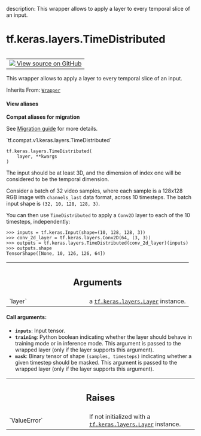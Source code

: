 description: This wrapper allows to apply a layer to every temporal slice of an input.

<div itemscope itemtype="http://developers.google.com/ReferenceObject">
<meta itemprop="name" content="tf.keras.layers.TimeDistributed" />
<meta itemprop="path" content="Stable" />
<meta itemprop="property" content="__init__"/>
<meta itemprop="property" content="__new__"/>
</div>

# tf.keras.layers.TimeDistributed

<!-- Insert buttons and diff -->

<table class="tfo-notebook-buttons tfo-api nocontent" align="left">
<td>
  <a target="_blank" href="https://github.com/tensorflow/tensorflow/blob/r2.2/tensorflow/python/keras/layers/wrappers.py#L90-L327">
    <img src="https://www.tensorflow.org/images/GitHub-Mark-32px.png" />
    View source on GitHub
  </a>
</td>
</table>



This wrapper allows to apply a layer to every temporal slice of an input.

Inherits From: [`Wrapper`](../../../tf/keras/layers/Wrapper.md)

<section class="expandable">
  <h4 class="showalways">View aliases</h4>
  <p>
<b>Compat aliases for migration</b>
<p>See
<a href="https://www.tensorflow.org/guide/migrate">Migration guide</a> for
more details.</p>
<p>`tf.compat.v1.keras.layers.TimeDistributed`</p>
</p>
</section>

<pre class="devsite-click-to-copy prettyprint lang-py tfo-signature-link">
<code>tf.keras.layers.TimeDistributed(
    layer, **kwargs
)
</code></pre>



<!-- Placeholder for "Used in" -->

The input should be at least 3D, and the dimension of index one
will be considered to be the temporal dimension.

Consider a batch of 32 video samples, where each sample is a 128x128 RGB image
with `channels_last` data format, across 10 timesteps.
The batch input shape is `(32, 10, 128, 128, 3)`.

You can then use `TimeDistributed` to apply a `Conv2D` layer to each of the
10 timesteps, independently:

```
>>> inputs = tf.keras.Input(shape=(10, 128, 128, 3))
>>> conv_2d_layer = tf.keras.layers.Conv2D(64, (3, 3))
>>> outputs = tf.keras.layers.TimeDistributed(conv_2d_layer)(inputs)
>>> outputs.shape
TensorShape([None, 10, 126, 126, 64])
```

<!-- Tabular view -->
 <table class="responsive fixed orange">
<colgroup><col width="214px"><col></colgroup>
<tr><th colspan="2"><h2 class="add-link">Arguments</h2></th></tr>

<tr>
<td>
`layer`
</td>
<td>
a <a href="../../../tf/keras/layers/Layer.md"><code>tf.keras.layers.Layer</code></a> instance.
</td>
</tr>
</table>



#### Call arguments:


* <b>`inputs`</b>: Input tensor.
* <b>`training`</b>: Python boolean indicating whether the layer should behave in
  training mode or in inference mode. This argument is passed to the
  wrapped layer (only if the layer supports this argument).
* <b>`mask`</b>: Binary tensor of shape `(samples, timesteps)` indicating whether
  a given timestep should be masked. This argument is passed to the
  wrapped layer (only if the layer supports this argument).


<!-- Tabular view -->
 <table class="responsive fixed orange">
<colgroup><col width="214px"><col></colgroup>
<tr><th colspan="2"><h2 class="add-link">Raises</h2></th></tr>

<tr>
<td>
`ValueError`
</td>
<td>
If not initialized with a <a href="../../../tf/keras/layers/Layer.md"><code>tf.keras.layers.Layer</code></a> instance.
</td>
</tr>
</table>



